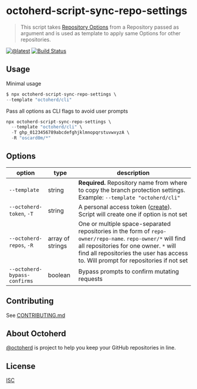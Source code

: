 # octoherd-script-sync-repo-settings

> This script takes [Repository Options](https://docs.github.com/en/github/administering-a-repository/configuring-pull-request-merges) from a Repository passed as argument and is used as template to apply same Options for other repositories.

[![@latest](https://img.shields.io/npm/v/octoherd-script-sync-repo-settings.svg)](https://www.npmjs.com/package/octoherd-script-sync-repo-settings)
[![Build Status](https://github.com/oscard0m/octoherd-script-sync-repo-settings/workflows/Test/badge.svg)](https://github.com/oscard0m/octoherd-script-sync-repo-settings/actions?query=workflow%3ATest+branch%3Amain)

## Usage

Minimal usage

```js
$ npx octoherd-script-sync-repo-settings \
--template "octoherd/cli"
```

Pass all options as CLI flags to avoid user prompts

```js
npx octoherd-script-sync-repo-settings \
  --template "octoherd/cli" \
  -T ghp_0123456789abcdefghjklmnopqrstuvwxyzA \
  -R "oscard0m/*"
```

## Options

| option                       | type             | description                                                                                                                                                                                                                                 |
| ---------------------------- | ---------------- | ------------------------------------------------------------------------------------------------------------------------------------------------------------------------------------------------------------------------------------------- |
| `--template`     | string           | **Required.** Repository name from where to copy the branch protection settings. Example: `--template "octoherd/cli"`                                                                                                        |
| `--octoherd-token`, `-T`     | string           | A personal access token ([create](https://github.com/settings/tokens/new?scopes=repo)). Script will create one if option is not set                                                                                                         |
| `--octoherd-repos`, `-R`     | array of strings | One or multiple space-separated repositories in the form of `repo-owner/repo-name`. `repo-owner/*` will find all repositories for one owner. `*` will find all repositories the user has access to. Will prompt for repositories if not set |
| `--octoherd-bypass-confirms` | boolean          | Bypass prompts to confirm mutating requests                                                                                                                                                                                                 |

## Contributing

See [CONTRIBUTING.md](CONTRIBUTING.md)

## About Octoherd

[@octoherd](https://github.com/octoherd/) is project to help you keep your GitHub repositories in line.

## License

[ISC](LICENSE.md)
